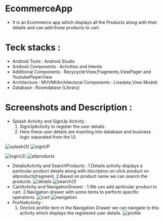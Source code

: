 # EcommerceApp
 * It is an Ecommerce app which displays all the Products along with their details and can add those products to cart.
 
 # Teck stacks :
   
   * Android Tools : Android Studio
   * Android Components : Activities and Intents
   * Additional Components : RecycyclerView,Fragments,ViewPager and YoutubePlayerView
   * Architecture : MVVM(Architectural Components : Livadata,View Model)
   * Database : Roomdatase (Library)

# Screenshots and Description :
 
 * Splash Activity and SignUp Activity : 
    1. SignUpActivity to register the user details. 
    2. Here these user details are inserting into database and business logic separated from the UI.
  
![splash(3)](https://user-images.githubusercontent.com/68853216/109376633-f8b21480-78eb-11eb-81ad-a9b91a440e28.png)
![signUP](https://user-images.githubusercontent.com/68853216/109376650-1da68780-78ec-11eb-98db-50c0a3a1321e.png)

![login(2)](https://user-images.githubusercontent.com/68853216/109376700-52b2da00-78ec-11eb-9b8f-698204f6e003.png)
![allproducts](https://user-images.githubusercontent.com/68853216/109376708-6a8a5e00-78ec-11eb-963b-0292485428e2.png)
* DetailsActivity and SearchProducts :
  1.Details activity displays a particular product details along with discription on click product on allproductsfragment.
  2.Based on product name we can search the products.
![details](https://user-images.githubusercontent.com/68853216/109376819-17fd7180-78ed-11eb-96a1-e7bb5e191fa4.png)
![search(1)](https://user-images.githubusercontent.com/68853216/109376894-804c5300-78ed-11eb-9c0a-c71277027f61.png)
* CartActivity and NavigationDrawer :
  1.We can add aprticular product to cart. 
  2.Navigation drawer with some items to perform specific operations.
![cart](https://user-images.githubusercontent.com/68853216/109376829-2ba8d800-78ed-11eb-91af-e3a35061cc41.png)
![navigation](https://user-images.githubusercontent.com/68853216/109376719-8130b500-78ec-11eb-9c48-489160a098c7.png)
* ProfileActivity :
  1. Onclick profile item in the Navigation Drawer we can navigate to this activity which displays the registered user details.
![profile](https://user-images.githubusercontent.com/68853216/109376723-9279c180-78ec-11eb-837a-219ae7098745.png)
